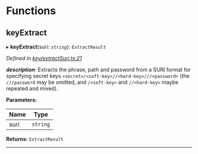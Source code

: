 

# Functions

<a id="keyextract"></a>

##  keyExtract

▸ **keyExtract**(suri: *`string`*): `ExtractResult`

*Defined in [key/extractSuri.ts:21](https://github.com/polkadot-js/common/blob/c11f068/packages/util-crypto/src/key/extractSuri.ts#L21)*

*__description__*: Extracts the phrase, path and password from a SURI format for specifying secret keys `<secret>/<soft-key>//<hard-key>///<password>` (the `///password` may be omitted, and `/<soft-key>` and `//<hard-key>` maybe repeated and mixed).

**Parameters:**

| Name | Type |
| ------ | ------ |
| suri | `string` |

**Returns:** `ExtractResult`

___

